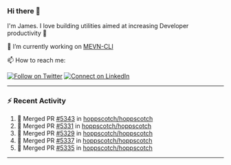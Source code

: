 ### Hi there 👋

I'm James. I love building utilities aimed at increasing Developer productivity :raised_hands: 

🔭 I’m currently working on [MEVN-CLI](https://github.com/madlabsinc/mevn-cli)

📫 How to reach me:

[![Follow on Twitter](https://img.shields.io/badge/--twitter?label=Twitter&logo=Twitter&style=social)](https://twitter.com/james_madhacks) [![Connect on LinkedIn](https://img.shields.io/badge/--linkedin?label=LinkedIn&logo=LinkedIn&style=social)](https://www.linkedin.com/in/jamesgeorge007)

---

### :zap: Recent Activity

<!--START_SECTION:activity-->
1. 🎉 Merged PR [#5343](https://github.com/hoppscotch/hoppscotch/pull/5343) in [hoppscotch/hoppscotch](https://github.com/hoppscotch/hoppscotch)
2. 🎉 Merged PR [#5331](https://github.com/hoppscotch/hoppscotch/pull/5331) in [hoppscotch/hoppscotch](https://github.com/hoppscotch/hoppscotch)
3. 🎉 Merged PR [#5329](https://github.com/hoppscotch/hoppscotch/pull/5329) in [hoppscotch/hoppscotch](https://github.com/hoppscotch/hoppscotch)
4. 🎉 Merged PR [#5337](https://github.com/hoppscotch/hoppscotch/pull/5337) in [hoppscotch/hoppscotch](https://github.com/hoppscotch/hoppscotch)
5. 🎉 Merged PR [#5335](https://github.com/hoppscotch/hoppscotch/pull/5335) in [hoppscotch/hoppscotch](https://github.com/hoppscotch/hoppscotch)
<!--END_SECTION:activity-->

---

<!--
**jamesgeorge007/jamesgeorge007** is a ✨ _special_ ✨ repository because its `README.md` (this file) appears on your GitHub profile.

Here are some ideas to get you started:

- 🌱 I’m currently learning ...
- 👯 I’m looking to collaborate on ...
- 🤔 I’m looking for help with ...
- 💬 Ask me about ...
- 😄 Pronouns: ...
- ⚡ Fun fact: ...
-->
